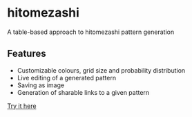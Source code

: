 # hitomezashi

A table-based approach to hitomezashi pattern generation

## Features

- Customizable colours, grid size and probability distribution 
- Live editing of a generated pattern
- Saving as image
- Generation of sharable links to a given pattern

[Try it here](https://ashenfactory.github.io/hitomezashi/)
